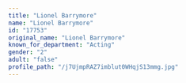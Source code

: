 ```yaml
---
title: "Lionel Barrymore"
name: "Lionel Barrymore"
id: "17753"
original_name: "Lionel Barrymore"
known_for_department: "Acting"
gender: "2"
adult: "false"
profile_path: "/j7UjmpRAZ7imblut0WHqjS13mmg.jpg"
---
```


